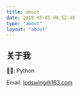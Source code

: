```yaml
---
title: about
date: 2018-05-05 00:52:48
type: "about"
layout: "about"
---
```


## 关于我

👨‍💻‍: Python

Email: lpdswing@163.com

